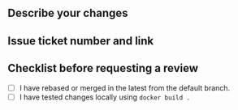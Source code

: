 ## Describe your changes
<!--Describe the change here-->

## Issue ticket number and link
<!--#issue number here -->

## Checklist before requesting a review
- [ ] I have rebased or merged in the latest from the default branch.
- [ ] I have tested changes locally using ```docker build .```
